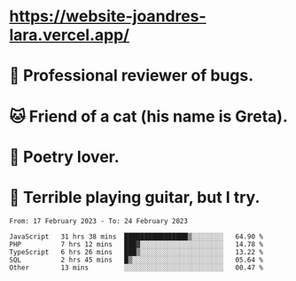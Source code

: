 # https://website-joandres-lara.vercel.app/
# 🐛 Professional reviewer of bugs.
# 🐱 Friend of a cat (his name is Greta).
# 📜 Poetry lover.
# 🎸 Terrible playing guitar, but I try.

<!--START_SECTION:waka-->

```text
From: 17 February 2023 - To: 24 February 2023

JavaScript   31 hrs 38 mins  ████████████████▒░░░░░░░░   64.90 %
PHP          7 hrs 12 mins   ███▓░░░░░░░░░░░░░░░░░░░░░   14.78 %
TypeScript   6 hrs 26 mins   ███▒░░░░░░░░░░░░░░░░░░░░░   13.22 %
SQL          2 hrs 45 mins   █▒░░░░░░░░░░░░░░░░░░░░░░░   05.64 %
Other        13 mins         ░░░░░░░░░░░░░░░░░░░░░░░░░   00.47 %
```

<!--END_SECTION:waka-->
